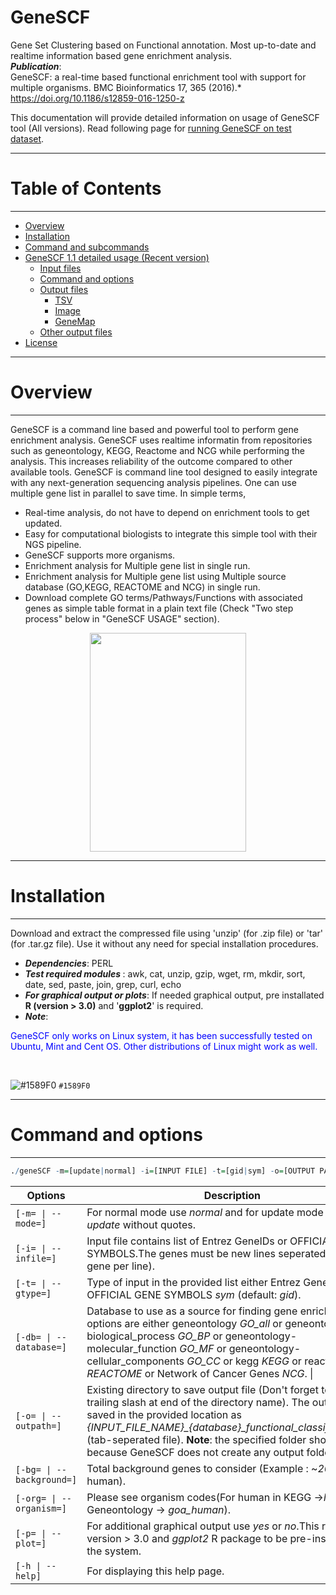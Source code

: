 # GeneSCF
Gene Set Clustering based on Functional annotation. Most up-to-date and realtime information based gene enrichment analysis.
<br><b><i>Publication</i></b>: 
<br>GeneSCF: a real-time based functional enrichment tool with support for multiple organisms. BMC Bioinformatics 17, 365 (2016).* https://doi.org/10.1186/s12859-016-1250-z

This documentation will provide detailed information on usage of GeneSCF tool (All versions).
Read following page for [running GeneSCF on test dataset](https://github.com/genescf/GeneSCF/wiki).

----------------------------
# Table of Contents
----------------------------

   * [Overview](#overview)
   * [Installation](#installation)
   * [Command and subcommands](#command-and-subcommands)
   * [GeneSCF 1.1 detailed usage (Recent version)](#genescf-1.1-detailed-usage)
      * [Input files](#genescf-v1.0-input)
      * [Command and options](#Command-and-options)
      * [Output files](#output-files)
         * [TSV](#tsv)
         * [Image](#image)
         * [GeneMap](#genemap)
      * [Other output files](#other-output-files)
   * [License](#license)


----------------------------
# Overview
----------------------------

GeneSCF is a command line based and powerful tool to perform gene enrichment analysis. GeneSCF uses realtime informatin from repositories such as geneontology, KEGG, Reactome and NCG while performing the analysis. This increases reliability of the outcome compared to other available tools. GeneSCF is command line tool designed to easily integrate with any next-generation sequencing analysis pipelines. One can use multiple gene list in parallel to save time. In simple terms,

- Real-time analysis, do not have to depend on enrichment tools to get updated.
- Easy for computational biologists to integrate this simple tool with their NGS pipeline.
- GeneSCF supports more organisms.
- Enrichment analysis for Multiple gene list in single run.
- Enrichment analysis for Multiple gene list using Multiple source database (GO,KEGG, REACTOME and NCG) in single run.
- Download complete GO terms/Pathways/Functions with associated genes as simple table format in a plain text file (Check "Two step process" below in "GeneSCF USAGE" section).

<p align="center"> <img src="http://genescf.kandurilab.org/pics/workflow.png" width="250" height="350"> </p>

----------------------------
# Installation
----------------------------

Download and extract the compressed file using 'unzip' (for .zip file) or 'tar' (for .tar.gz file). Use it without any need for special installation procedures.<br>

- <b><i>Dependencies</i></b>: PERL<br>
- <b><i>Test required modules
</i></b>: awk, cat, unzip, gzip, wget, rm, mkdir, sort, date, sed, paste, join, grep, curl, echo <br>
- <b><i>For graphical output or plots</i></b>: If needed graphical output, pre installated <b>R (version > 3.0)</b> and '<b>ggplot2</b>' is required.<br>
- <b><i>Note</i></b>: <br>
<p style="color:#0000FF">GeneSCF only works on Linux system, it has been successfully tested on Ubuntu, Mint and Cent OS. Other distributions of Linux might work as well.</p>

<br>

![#1589F0](https://placehold.it/15/1589F0/000000?text=+) `#1589F0`


----------------------------
# Command and options
----------------------------

``` r
./geneSCF -m=[update|normal] -i=[INPUT FILE] -t=[gid|sym] -o=[OUTPUT PATH/FOLDER/] -db=[GO_all|GO_BP|GO_MF|GO_CC|KEGG|REACTOME] -p=[yes|no] -bg=[#TotalGenes] -org=[see,org_codes_help]
```

| Options         | Description                                     |
|------------------|----------------------------------------------------------------------------|
| `[-m= \| --mode=]` | For normal mode use *normal* and for update mode use *update* without quotes.     |
| `[-i= \| --infile=]`  | Input file contains list of Entrez GeneIDs or OFFICIAL GENE SYMBOLS.The genes must be new lines seperated (One gene per line).      |
| `[-t= \| --gtype=]`   | Type of input in the provided list either Entrez GeneIDs *gid* or OFFICIAL GENE SYMBOLS *sym* (default: *gid*).         |
| `[-db= \| --database=]` | Database to use as a source for finding gene enrichment, the options are either geneontology *GO_all* or geneontology-biological_process *GO_BP* or geneontology-molecular_function *GO_MF* or geneontology-cellular_components *GO_CC* or kegg *KEGG* or reactome *REACTOME* or Network of Cancer Genes *NCG*. \|
| `[-o= \| --outpath=]`     | Existing directory to save output file (Don't forget to use trailing slash at end of the directory name). The output will be saved in the provided location as *{INPUT_FILE_NAME}_{database}_functional_classification.tsv* (tab-seperated file). **Note**: the specified folder should exist because GeneSCF does not create any output folder.                            |
| `[-bg= \| --background=]`     | Total background genes to consider (Example : ~*20,000* for human).                           |
| `[-org= \| --organism=]` | Please see organism codes(For human in KEGG ->*hsa* in Geneontology -> *goa_human*).          |
| `[-p= \| --plot=]`      | For additional graphical output use *yes* or *no*.This requires R version > 3.0 and *ggplot2* R package to be pre-installed on the system.     |
| `[-h \| --help]`    | For displaying this help page.         |



